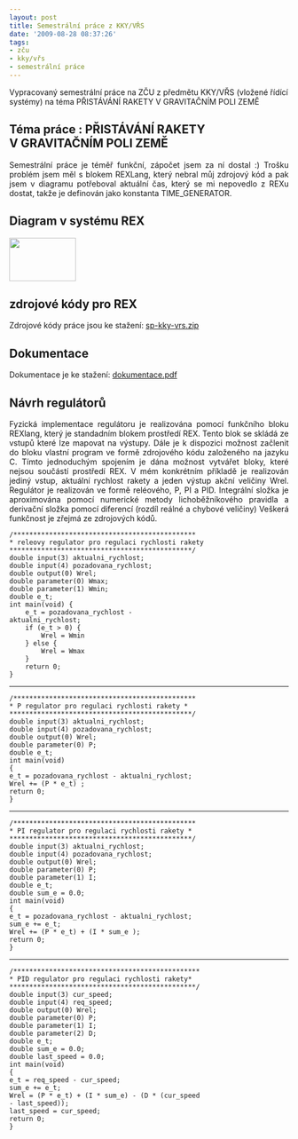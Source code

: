 ```yaml
---
layout: post
title: Semestrální práce z KKY/VŘS
date: '2009-08-28 08:37:26'
tags:
- zču
- kky/vřs
- semestrální práce
---
```


Vypracovaný semestrální práce na ZČU z předmětu KKY/VŘS
(vložené řídící systémy) na téma PŘISTÁVÁNÍ RAKETY
V GRAVITAČNÍM POLI ZEMĚ


<h2>Téma práce : PŘISTÁVÁNÍ RAKETY V GRAVITAČNÍM POLI ZEMĚ</h2>

<p style="text-align:justify">Semestrální práce je téměř funkční,
zápočet jsem za ní dostal :) Trošku problém jsem měl s blokem
REXLang, který nebral můj zdrojový kód a pak jsem v diagramu
potřeboval aktuální čas, který se mi nepovedlo z REXu dostat, takže
je definován jako konstanta TIME_GENERATOR.</p>

<h2>Diagram v systému REX</h2>

<div><a href="/images/60.png"><img
src="http://www.tomas-dvorak.cz/images/60t.png" width="120" height="78"
/></a></div>

<h2>zdrojové kódy pro REX</h2>

<p>Zdrojové kódy práce jsou ke stažení: <a
href="/file_download/29">sp-kky-vrs.zip</a></p>

<h2>Dokumentace</h2>

<p>Dokumentace je ke stažení: <a href="/file_download/30"
title="Dokumentace k sp z KKY/VRS">dokumentace.pdf</a></p>

<h2>Návrh regulátorů</h2>

<p style="text-align:justify">Fyzická implementace regulátoru je realizována
pomocí funkčního bloku REXlang, který je standadním blokem prostředí REX.
Tento blok se skládá ze vstupů které lze mapovat na výstupy. Dále je
k dispozici možnost začlenit do bloku vlastní program ve formě
zdrojového kódu založeného na jazyku C. Tímto jednoduchým spojením je
dána možnost vytvářet bloky, které nejsou součástí prostředí REX.
V mém konkrétním příkladě je realizován jediný vstup, aktuální
rychlost rakety a jeden výstup akční veličiny Wrel. Regulátor je
realizován ve formě reléového, P, PI a PID. Integrální složka je
aproximována pomocí numerické metody lichoběžníkového pravidla a
derivační složka pomocí diferencí (rozdíl reálné a chybové veličiny)
Veškerá funkčnost je zřejmá ze zdrojových kódů.</p>

<pre><code>/**********************************************
* releovy regulator pro regulaci rychlosti rakety
**********************************************/
double input(3) aktualni_rychlost;
double input(4) pozadovana_rychlost;
double output(0) Wrel;
double parameter(0) Wmax;
double parameter(1) Wmin;
double e_t;
int main(void) {
    e_t = pozadovana_rychlost -
aktualni_rychlost;
    if (e_t > 0) {
        Wrel = Wmin
    } else {
        Wrel = Wmax
    }
    return 0;
}</code></pre>

<hr />

<pre><code>/**********************************************
* P regulator pro regulaci rychlosti rakety *
**********************************************/
double input(3) aktualni_rychlost;
double input(4) pozadovana_rychlost;
double output(0) Wrel;
double parameter(0) P;
double e_t;
int main(void)
{
e_t = pozadovana_rychlost - aktualni_rychlost;
Wrel += (P * e_t) ;
return 0;
}</code></pre>

<hr />

<pre><code>/**********************************************
* PI regulator pro regulaci rychlosti rakety *
**********************************************/
double input(3) aktualni_rychlost;
double input(4) pozadovana_rychlost;
double output(0) Wrel;
double parameter(0) P;
double parameter(1) I;
double e_t;
double sum_e = 0.0;
int main(void)
{
e_t = pozadovana_rychlost - aktualni_rychlost;
sum_e += e_t;
Wrel += (P * e_t) + (I * sum_e );
return 0;
}</code></pre>

<hr />

<pre><code>/***********************************************
* PID regulator pro regulaci rychlosti rakety*
***********************************************/
double input(3) cur_speed;
double input(4) req_speed;
double output(0) Wrel;
double parameter(0) P;
double parameter(1) I;
double parameter(2) D;
double e_t;
double sum_e = 0.0;
double last_speed = 0.0;
int main(void)
{
e_t = req_speed - cur_speed;
sum_e += e_t;
Wrel = (P * e_t) + (I * sum_e) - (D * (cur_speed
- last_speed));
last_speed = cur_speed;
return 0;
}</code></pre>

